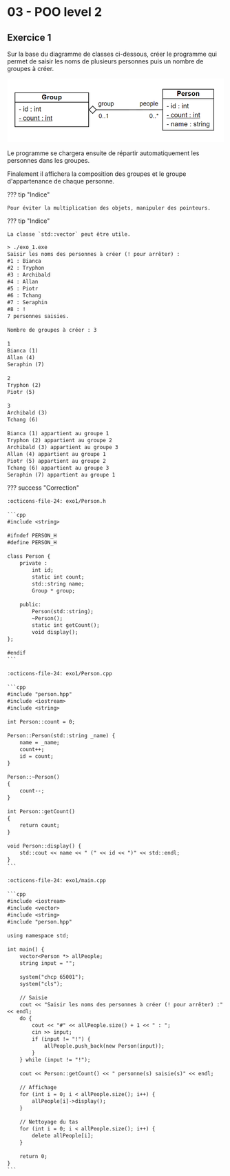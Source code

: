 # 03 - POO level 2

## Exercice 1

Sur la base du diagramme de classes ci-dessous, créer le programme qui permet de saisir les noms de plusieurs personnes puis un nombre de groupes à créer. 

![group_person.png](../images/cours/bts-2/30/group_person.png)

Le programme se chargera ensuite de répartir automatiquement les personnes dans les groupes. 

Finalement il affichera la composition des groupes et le groupe d'appartenance de chaque personne.

??? tip "Indice"
    
    Pour éviter la multiplication des objets, manipuler des pointeurs.
    
??? tip "Indice"
    
    La classe `std::vector` peut être utile.

```
> ./exo_1.exe
Saisir les noms des personnes à créer (! pour arrêter) :
#1 : Bianca
#2 : Tryphon
#3 : Archibald
#4 : Allan
#5 : Piotr
#6 : Tchang
#7 : Seraphin
#8 : !
7 personnes saisies.

Nombre de groupes à créer : 3

1
Bianca (1)
Allan (4)
Seraphin (7)

2
Tryphon (2)
Piotr (5)

3
Archibald (3)
Tchang (6)

Bianca (1) appartient au groupe 1
Tryphon (2) appartient au groupe 2
Archibald (3) appartient au groupe 3
Allan (4) appartient au groupe 1
Piotr (5) appartient au groupe 2
Tchang (6) appartient au groupe 3
Seraphin (7) appartient au groupe 1
```

??? success "Correction"

    :octicons-file-24: exo1/Person.h

    ```cpp
    #include <string>

    #ifndef PERSON_H
    #define PERSON_H

    class Person {
        private :
            int id;
            static int count;
            std::string name;
            Group * group;

        public:
            Person(std::string);
            ~Person();
            static int getCount();
            void display();
    };

    #endif
    ```

    :octicons-file-24: exo1/Person.cpp

    ```cpp
    #include "person.hpp"
    #include <iostream>
    #include <string>

    int Person::count = 0;

    Person::Person(std::string _name) {
        name = _name;
        count++;
        id = count;
    }

    Person::~Person()
    {
        count--;
    }

    int Person::getCount()
    {
        return count;
    }

    void Person::display() {
        std::cout << name << " (" << id << ")" << std::endl;
    }
    ```

    :octicons-file-24: exo1/main.cpp

    ```cpp
    #include <iostream>
    #include <vector>
    #include <string>
    #include "person.hpp"

    using namespace std;

    int main() {
        vector<Person *> allPeople;
        string input = "";
        
        system("chcp 65001");
        system("cls");

        // Saisie
        cout << "Saisir les noms des personnes à créer (! pour arrêter) :" << endl;
        do {
            cout << "#" << allPeople.size() + 1 << " : ";
            cin >> input;
            if (input != "!") {
                allPeople.push_back(new Person(input));
            }
        } while (input != "!");

        cout << Person::getCount() << " personne(s) saisie(s)" << endl;

        // Affichage
        for (int i = 0; i < allPeople.size(); i++) {
            allPeople[i]->display();
        }

        // Nettoyage du tas
        for (int i = 0; i < allPeople.size(); i++) {
            delete allPeople[i];
        }

        return 0;
    }
    ```

